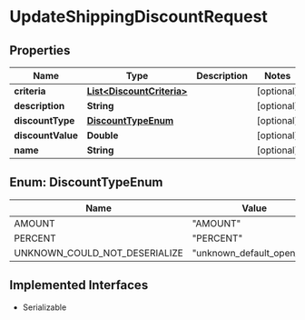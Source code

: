 

# UpdateShippingDiscountRequest


## Properties

| Name | Type | Description | Notes |
|------------ | ------------- | ------------- | -------------|
|**criteria** | [**List&lt;DiscountCriteria&gt;**](DiscountCriteria.md) |  |  [optional] |
|**description** | **String** |  |  [optional] |
|**discountType** | [**DiscountTypeEnum**](#DiscountTypeEnum) |  |  [optional] |
|**discountValue** | **Double** |  |  [optional] |
|**name** | **String** |  |  [optional] |



## Enum: DiscountTypeEnum

| Name | Value |
|---- | -----|
| AMOUNT | &quot;AMOUNT&quot; |
| PERCENT | &quot;PERCENT&quot; |
| UNKNOWN_COULD_NOT_DESERIALIZE | &quot;unknown_default_open_api&quot; |


## Implemented Interfaces

* Serializable


